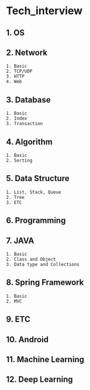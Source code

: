 # Tech_interview
## 1. OS
## 2. Network
    1. Basic
    2. TCP/UDP
    3. HTTP
    4. Web
## 3. Database
    1. Basic
    2. Index
    3. Transaction
## 4. Algorithm
    1. Basic
    2. Sorting
## 5. Data Structure
    1. List, Stack, Queue
    2. Tree
    3. ETC
## 6. Programming
## 7. JAVA
    1. Basic
    2. Class and Object
    3. Data type and Collections
## 8. Spring Framework
    1. Basic
    2. MVC
## 9. ETC
## 10. Android
## 11. Machine Learning
## 12. Deep Learning
